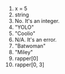 1. x = 5
2. string 
3. No. It's an integer. 
4. "YOLO"
5. "Coolio"
6. N/A. It's an error. 
7. "Batwoman"
8. "Miley"
9. rapper[0] 
10. rapper[0, 3]